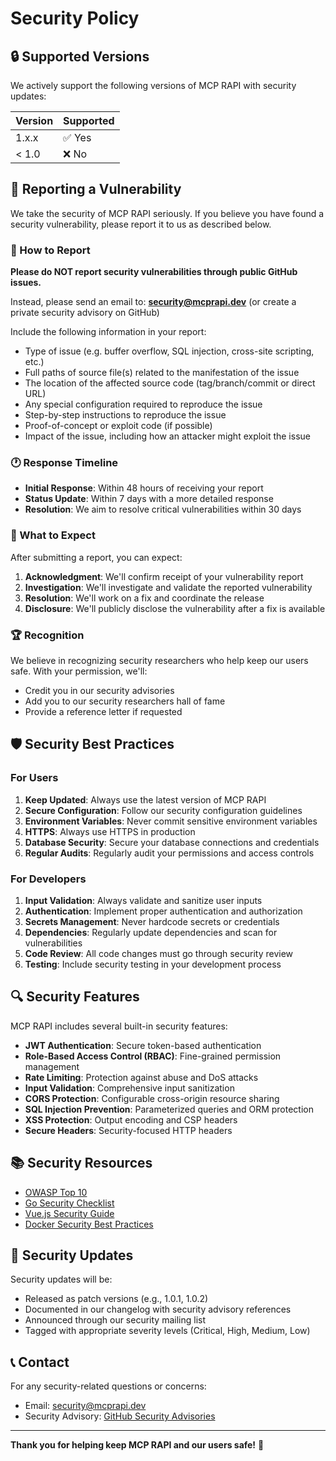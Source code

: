 # Security Policy

## 🔒 Supported Versions

We actively support the following versions of MCP RAPI with security updates:

| Version | Supported          |
| ------- | ------------------ |
| 1.x.x   | ✅ Yes             |
| < 1.0   | ❌ No              |

## 🚨 Reporting a Vulnerability

We take the security of MCP RAPI seriously. If you believe you have found a security vulnerability, please report it to us as described below.

### 📧 How to Report

**Please do NOT report security vulnerabilities through public GitHub issues.**

Instead, please send an email to: **security@mcprapi.dev** (or create a private security advisory on GitHub)

Include the following information in your report:
- Type of issue (e.g. buffer overflow, SQL injection, cross-site scripting, etc.)
- Full paths of source file(s) related to the manifestation of the issue
- The location of the affected source code (tag/branch/commit or direct URL)
- Any special configuration required to reproduce the issue
- Step-by-step instructions to reproduce the issue
- Proof-of-concept or exploit code (if possible)
- Impact of the issue, including how an attacker might exploit the issue

### 🕐 Response Timeline

- **Initial Response**: Within 48 hours of receiving your report
- **Status Update**: Within 7 days with a more detailed response
- **Resolution**: We aim to resolve critical vulnerabilities within 30 days

### 🎯 What to Expect

After submitting a report, you can expect:

1. **Acknowledgment**: We'll confirm receipt of your vulnerability report
2. **Investigation**: We'll investigate and validate the reported vulnerability
3. **Resolution**: We'll work on a fix and coordinate the release
4. **Disclosure**: We'll publicly disclose the vulnerability after a fix is available

### 🏆 Recognition

We believe in recognizing security researchers who help keep our users safe. With your permission, we'll:
- Credit you in our security advisories
- Add you to our security researchers hall of fame
- Provide a reference letter if requested

## 🛡️ Security Best Practices

### For Users

1. **Keep Updated**: Always use the latest version of MCP RAPI
2. **Secure Configuration**: Follow our security configuration guidelines
3. **Environment Variables**: Never commit sensitive environment variables
4. **HTTPS**: Always use HTTPS in production
5. **Database Security**: Secure your database connections and credentials
6. **Regular Audits**: Regularly audit your permissions and access controls

### For Developers

1. **Input Validation**: Always validate and sanitize user inputs
2. **Authentication**: Implement proper authentication and authorization
3. **Secrets Management**: Never hardcode secrets or credentials
4. **Dependencies**: Regularly update dependencies and scan for vulnerabilities
5. **Code Review**: All code changes must go through security review
6. **Testing**: Include security testing in your development process

## 🔍 Security Features

MCP RAPI includes several built-in security features:

- **JWT Authentication**: Secure token-based authentication
- **Role-Based Access Control (RBAC)**: Fine-grained permission management
- **Rate Limiting**: Protection against abuse and DoS attacks
- **Input Validation**: Comprehensive input sanitization
- **CORS Protection**: Configurable cross-origin resource sharing
- **SQL Injection Prevention**: Parameterized queries and ORM protection
- **XSS Protection**: Output encoding and CSP headers
- **Secure Headers**: Security-focused HTTP headers

## 📚 Security Resources

- [OWASP Top 10](https://owasp.org/www-project-top-ten/)
- [Go Security Checklist](https://github.com/Checkmarx/Go-SCP)
- [Vue.js Security Guide](https://vuejs.org/guide/best-practices/security.html)
- [Docker Security Best Practices](https://docs.docker.com/engine/security/)

## 🔄 Security Updates

Security updates will be:
- Released as patch versions (e.g., 1.0.1, 1.0.2)
- Documented in our changelog with security advisory references
- Announced through our security mailing list
- Tagged with appropriate severity levels (Critical, High, Medium, Low)

## 📞 Contact

For any security-related questions or concerns:
- Email: security@mcprapi.dev
- Security Advisory: [GitHub Security Advisories](https://github.com/your-org/mcp-rapi/security/advisories)

---

**Thank you for helping keep MCP RAPI and our users safe!** 🙏